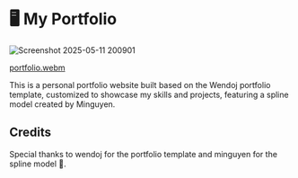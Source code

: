 # 🖥️ My Portfolio

![Screenshot 2025-05-11 200901](https://github.com/user-attachments/assets/0e903436-96c6-4779-857f-55f3ee53648b)

[portfolio.webm](https://github.com/user-attachments/assets/915dade8-db40-4610-a21d-0ea4349def88)

This is a personal portfolio website built based on the Wendoj portfolio template, customized to showcase my skills and projects, featuring a spline model created by Minguyen.

## Credits 
Special thanks to wendoj for the portfolio template and minguyen for the spline model 🎉.

